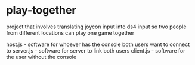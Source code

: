 # play-together
project that involves translating joycon input into ds4 input so two people from different locations can play one game together

host.js - software for whoever has the console both users want to connect to
server.js - software for server to link both users
client.js - software for the user without the console
